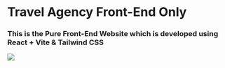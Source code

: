 # Travel Agency Front-End Only

### This is the Pure Front-End Website which is developed using React + Vite & Tailwind CSS

![](https://github.com/gokarna123-goku/travel_agency/assets/70308228/94683a4f-21dc-4a66-8908-3a2ab73bc526)


